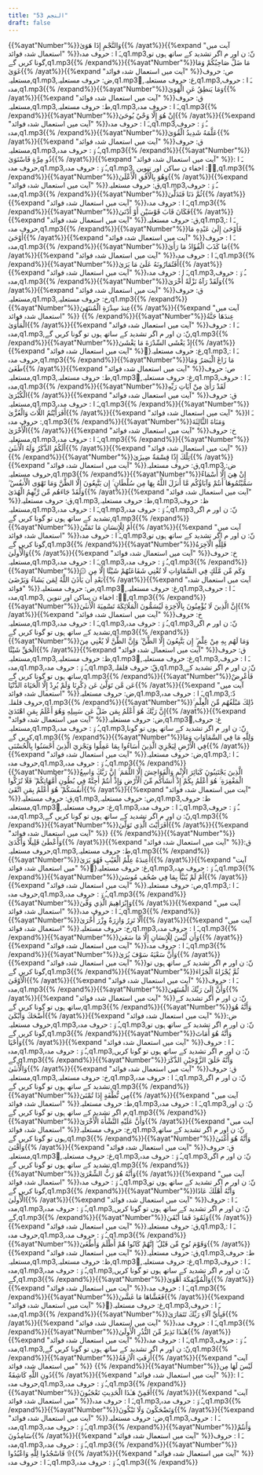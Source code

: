 ```yaml
---
title: "53 النجم"
draft: false
---
```

 {{%ayat"Number"%}}وَالنَّجْمِ إِذَا هَوَىٰ{{% /ayat%}}{{%expand "آیت میں استعمال شدہ فوائد" %}}ـَ ا :  حروف مدہ,q1.mp3,نّ: ن اور م اگر تشدید کے ساتھ ہوں تو گونا کریں گے,q1.mp3{{% /expand%}}{{%ayat"Number"%}}مَا ضَلَّ صَاحِبُكُمْ وَمَا غَوَىٰ{{% /ayat%}}{{%expand "آیت میں استعمال شدہ فوائد" %}}ص: حروف مستعلیہ,q1.mp3,ض: حروف مستعلیہ,q1.mp3,ُغ: حروف مستعلیہ,q1.mp3,ـَ ا :  حروف مدہ,q1.mp3{{% /expand%}}{{%ayat"Number"%}}وَمَا يَنطِقُ عَنِ الْهَوَىٰ{{% /ayat%}}{{%expand "آیت میں استعمال شدہ فوائد" %}}ق: حروف مستعلیہ,q1.mp3,ط: حروف مستعلیہ,q1.mp3,ـَ ا :  حروف مدہ,q1.mp3{{% /expand%}}{{%ayat"Number"%}}إِنْ هُوَ إِلَّا وَحْيٌ يُوحَىٰ{{% /ayat%}}{{%expand "آیت میں استعمال شدہ فوائد" %}}ـَ ا :  حروف مدہ,q1.mp3,ـُ و٘ :  حروف مدہ,q1.mp3{{% /expand%}}{{%ayat"Number"%}}عَلَّمَهُ شَدِيدُ الْقُوَىٰ{{% /ayat%}}{{%expand "آیت میں استعمال شدہ فوائد" %}}ق: حروف مستعلیہ,q1.mp3,ـُ و٘ :  حروف مدہ,q1.mp3{{% /expand%}}{{%ayat"Number"%}}ذُو مِرَّةٍ فَاسْتَوَىٰ{{% /ayat%}}{{%expand "آیت میں استعمال شدہ فوائد" %}}ـَ ا :  حروف مدہ,q1.mp3,ـُ و٘ :  حروف مدہ,q1.mp3, ن٘:  اخفاء ن ساکن اور تنوین,q1.mp3{{% /expand%}}{{%ayat"Number"%}}وَهُوَ بِالْأُفُقِ الْأَعْلَىٰ{{% /ayat%}}{{%expand "آیت میں استعمال شدہ فوائد" %}}ق: حروف مستعلیہ,q1.mp3,ـُ و٘ :  حروف مدہ,q1.mp3{{% /expand%}}{{%ayat"Number"%}}ثُمَّ دَنَا فَتَدَلَّىٰ{{% /ayat%}}{{%expand "آیت میں استعمال شدہ فوائد" %}}ـَ ا :  حروف مدہ,q1.mp3{{% /expand%}}{{%ayat"Number"%}}فَكَانَ قَابَ قَوْسَيْنِ أَوْ أَدْنَىٰ{{% /ayat%}}{{%expand "آیت میں استعمال شدہ فوائد" %}}ق: حروف مستعلیہ,q1.mp3,ـَ ا :  حروف مدہ,q1.mp3{{% /expand%}}{{%ayat"Number"%}}فَأَوْحَىٰ إِلَىٰ عَبْدِهِ مَا أَوْحَىٰ{{% /ayat%}}{{%expand "آیت میں استعمال شدہ فوائد" %}}ـَ ا :  حروف مدہ,q1.mp3{{% /expand%}}{{%ayat"Number"%}}مَا كَذَبَ الْفُؤَادُ مَا رَأَىٰ{{% /ayat%}}{{%expand "آیت میں استعمال شدہ فوائد" %}}ـَ ا :  حروف مدہ,q1.mp3{{% /expand%}}{{%ayat"Number"%}}أَفَتُمَارُونَهُ عَلَىٰ مَا يَرَىٰ{{% /ayat%}}{{%expand "آیت میں استعمال شدہ فوائد" %}}ـَ ا :  حروف مدہ,q1.mp3,ـُ و٘ :  حروف مدہ,q1.mp3{{% /expand%}}{{%ayat"Number"%}}وَلَقَدْ رَآهُ نَزْلَةً أُخْرَىٰ{{% /ayat%}}{{%expand "آیت میں استعمال شدہ فوائد" %}}ق: حروف مستعلیہ,q1.mp3,خ: حروف مستعلیہ,q1.mp3{{% /expand%}}{{%ayat"Number"%}}عِندَ سِدْرَةِ الْمُنتَهَىٰ{{% /ayat%}}{{%expand "آیت میں استعمال شدہ فوائد" %}} {{% /expand%}}{{%ayat"Number"%}}عِندَهَا جَنَّةُ الْمَأْوَىٰ{{% /ayat%}}{{%expand "آیت میں استعمال شدہ فوائد" %}}ـَ ا :  حروف مدہ,q1.mp3,نّ: ن اور م اگر تشدید کے ساتھ ہوں تو گونا کریں گے,q1.mp3{{% /expand%}}{{%ayat"Number"%}}إِذْ يَغْشَى السِّدْرَةَ مَا يَغْشَىٰ{{% /ayat%}}{{%expand "آیت میں استعمال شدہ فوائد" %}}ُغ: حروف مستعلیہ,q1.mp3,ـَ ا :  حروف مدہ,q1.mp3{{% /expand%}}{{%ayat"Number"%}}مَا زَاغَ الْبَصَرُ وَمَا طَغَىٰ{{% /ayat%}}{{%expand "آیت میں استعمال شدہ فوائد" %}}ص: حروف مستعلیہ,q1.mp3,ط: حروف مستعلیہ,q1.mp3,ُغ: حروف مستعلیہ,q1.mp3,ـَ ا :  حروف مدہ,q1.mp3{{% /expand%}}{{%ayat"Number"%}}لَقَدْ رَأَىٰ مِنْ آيَاتِ رَبِّهِ الْكُبْرَىٰ{{% /ayat%}}{{%expand "آیت میں استعمال شدہ فوائد" %}}ق: حروف مستعلیہ,q1.mp3,ـَ ا :  حروف مدہ,q1.mp3{{% /expand%}}{{%ayat"Number"%}}أَفَرَأَيْتُمُ اللَّاتَ وَالْعُزَّىٰ{{% /ayat%}}{{%expand "آیت میں استعمال شدہ فوائد" %}}ـَ ا :  حروف مدہ,q1.mp3{{% /expand%}}{{%ayat"Number"%}}وَمَنَاةَ الثَّالِثَةَ الْأُخْرَىٰ{{% /ayat%}}{{%expand "آیت میں استعمال شدہ فوائد" %}}خ: حروف مستعلیہ,q1.mp3,ـَ ا :  حروف مدہ,q1.mp3{{% /expand%}}{{%ayat"Number"%}}أَلَكُمُ الذَّكَرُ وَلَهُ الْأُنثَىٰ{{% /ayat%}}{{%expand "آیت میں استعمال شدہ فوائد" %}} {{% /expand%}}{{%ayat"Number"%}}تِلْكَ إِذًا قِسْمَةٌ ضِيزَىٰ{{% /ayat%}}{{%expand "آیت میں استعمال شدہ فوائد" %}}ق: حروف مستعلیہ,q1.mp3,ض: حروف مستعلیہ,q1.mp3{{% /expand%}}{{%ayat"Number"%}}إِنْ هِيَ إِلَّا أَسْمَاءٌ سَمَّيْتُمُوهَا أَنتُمْ وَآبَاؤُكُم مَّا أَنزَلَ اللَّهُ بِهَا مِن سُلْطَانٍ ۚ إِن يَتَّبِعُونَ إِلَّا الظَّنَّ وَمَا تَهْوَى الْأَنفُسُ ۖ وَلَقَدْ جَاءَهُم مِّن رَّبِّهِمُ الْهُدَىٰ{{% /ayat%}}{{%expand "آیت میں استعمال شدہ فوائد" %}}ق: حروف مستعلیہ,q1.mp3,ط: حروف مستعلیہ,q1.mp3,ظ: حروف مستعلیہ,q1.mp3,ـَ ا :  حروف مدہ,q1.mp3,ـُ و٘ :  حروف مدہ,q1.mp3,نّ: ن اور م اگر تشدید کے ساتھ ہوں تو گونا کریں گے,q1.mp3{{% /expand%}}{{%ayat"Number"%}}أَمْ لِلْإِنسَانِ مَا تَمَنَّىٰ{{% /ayat%}}{{%expand "آیت میں استعمال شدہ فوائد" %}}ـَ ا :  حروف مدہ,q1.mp3,نّ: ن اور م اگر تشدید کے ساتھ ہوں تو گونا کریں گے,q1.mp3{{% /expand%}}{{%ayat"Number"%}}فَلِلَّهِ الْآخِرَةُ وَالْأُولَىٰ{{% /ayat%}}{{%expand "آیت میں استعمال شدہ فوائد" %}}خ: حروف مستعلیہ,q1.mp3,ـَ ا :  حروف مدہ,q1.mp3,ـُ و٘ :  حروف مدہ,q1.mp3{{% /expand%}}{{%ayat"Number"%}}۞ وَكَم مِّن مَّلَكٍ فِي السَّمَاوَاتِ لَا تُغْنِي شَفَاعَتُهُمْ شَيْئًا إِلَّا مِن بَعْدِ أَن يَأْذَنَ اللَّهُ لِمَن يَشَاءُ وَيَرْضَىٰ{{% /ayat%}}{{%expand "آیت میں استعمال شدہ فوائد" %}}ض: حروف مستعلیہ,q1.mp3,ُغ: حروف مستعلیہ,q1.mp3,ـَ ا :  حروف مدہ,q1.mp3, ن٘:  اخفاء ن ساکن اور تنوین,q1.mp3{{% /expand%}}{{%ayat"Number"%}}إِنَّ الَّذِينَ لَا يُؤْمِنُونَ بِالْآخِرَةِ لَيُسَمُّونَ الْمَلَائِكَةَ تَسْمِيَةَ الْأُنثَىٰ{{% /ayat%}}{{%expand "آیت میں استعمال شدہ فوائد" %}}خ: حروف مستعلیہ,q1.mp3,ـَ ا :  حروف مدہ,q1.mp3,ـُ و٘ :  حروف مدہ,q1.mp3,نّ: ن اور م اگر تشدید کے ساتھ ہوں تو گونا کریں گے,q1.mp3{{% /expand%}}{{%ayat"Number"%}}وَمَا لَهُم بِهِ مِنْ عِلْمٍ ۖ إِن يَتَّبِعُونَ إِلَّا الظَّنَّ ۖ وَإِنَّ الظَّنَّ لَا يُغْنِي مِنَ الْحَقِّ شَيْئًا{{% /ayat%}}{{%expand "آیت میں استعمال شدہ فوائد" %}}ق: حروف مستعلیہ,q1.mp3,ظ: حروف مستعلیہ,q1.mp3,ُغ: حروف مستعلیہ,q1.mp3,ـَ ا :  حروف مدہ,q1.mp3,ـُ و٘ :  حروف مدہ,q1.mp3,قّ: حروف قلقلہ,q1.mp3,نّ: ن اور م اگر تشدید کے ساتھ ہوں تو گونا کریں گے,q1.mp3{{% /expand%}}{{%ayat"Number"%}}فَأَعْرِضْ عَن مَّن تَوَلَّىٰ عَن ذِكْرِنَا وَلَمْ يُرِدْ إِلَّا الْحَيَاةَ الدُّنْيَا{{% /ayat%}}{{%expand "آیت میں استعمال شدہ فوائد" %}}ض: حروف مستعلیہ,q1.mp3,ـَ ا :  حروف مدہ,q1.mp3,دّ: حروف قلقلہ,q1.mp3{{% /expand%}}{{%ayat"Number"%}}ذَٰلِكَ مَبْلَغُهُم مِّنَ الْعِلْمِ ۚ إِنَّ رَبَّكَ هُوَ أَعْلَمُ بِمَن ضَلَّ عَن سَبِيلِهِ وَهُوَ أَعْلَمُ بِمَنِ اهْتَدَىٰ{{% /ayat%}}{{%expand "آیت میں استعمال شدہ فوائد" %}}ض: حروف مستعلیہ,q1.mp3,ُغ: حروف مستعلیہ,q1.mp3,ـُ و٘ :  حروف مدہ,q1.mp3,نّ: ن اور م اگر تشدید کے ساتھ ہوں تو گونا کریں گے,q1.mp3{{% /expand%}}{{%ayat"Number"%}}وَلِلَّهِ مَا فِي السَّمَاوَاتِ وَمَا فِي الْأَرْضِ لِيَجْزِيَ الَّذِينَ أَسَاءُوا بِمَا عَمِلُوا وَيَجْزِيَ الَّذِينَ أَحْسَنُوا بِالْحُسْنَى{{% /ayat%}}{{%expand "آیت میں استعمال شدہ فوائد" %}}ض: حروف مستعلیہ,q1.mp3,ـَ ا :  حروف مدہ,q1.mp3,ـُ و٘ :  حروف مدہ,q1.mp3{{% /expand%}}{{%ayat"Number"%}}الَّذِينَ يَجْتَنِبُونَ كَبَائِرَ الْإِثْمِ وَالْفَوَاحِشَ إِلَّا اللَّمَمَ ۚ إِنَّ رَبَّكَ وَاسِعُ الْمَغْفِرَةِ ۚ هُوَ أَعْلَمُ بِكُمْ إِذْ أَنشَأَكُم مِّنَ الْأَرْضِ وَإِذْ أَنتُمْ أَجِنَّةٌ فِي بُطُونِ أُمَّهَاتِكُمْ ۖ فَلَا تُزَكُّوا أَنفُسَكُمْ ۖ هُوَ أَعْلَمُ بِمَنِ اتَّقَىٰ{{% /ayat%}}{{%expand "آیت میں استعمال شدہ فوائد" %}}ق: حروف مستعلیہ,q1.mp3,ض: حروف مستعلیہ,q1.mp3,ط: حروف مستعلیہ,q1.mp3,ُغ: حروف مستعلیہ,q1.mp3,ـَ ا :  حروف مدہ,q1.mp3,ـُ و٘ :  حروف مدہ,q1.mp3,نّ: ن اور م اگر تشدید کے ساتھ ہوں تو گونا کریں گے,q1.mp3{{% /expand%}}{{%ayat"Number"%}}أَفَرَأَيْتَ الَّذِي تَوَلَّىٰ{{% /ayat%}}{{%expand "آیت میں استعمال شدہ فوائد" %}} {{% /expand%}}{{%ayat"Number"%}}وَأَعْطَىٰ قَلِيلًا وَأَكْدَىٰ{{% /ayat%}}{{%expand "آیت میں استعمال شدہ فوائد" %}}ق: حروف مستعلیہ,q1.mp3,ط: حروف مستعلیہ,q1.mp3{{% /expand%}}{{%ayat"Number"%}}أَعِندَهُ عِلْمُ الْغَيْبِ فَهُوَ يَرَىٰ{{% /ayat%}}{{%expand "آیت میں استعمال شدہ فوائد" %}}ُغ: حروف مستعلیہ,q1.mp3,ـُ و٘ :  حروف مدہ,q1.mp3{{% /expand%}}{{%ayat"Number"%}}أَمْ لَمْ يُنَبَّأْ بِمَا فِي صُحُفِ مُوسَىٰ{{% /ayat%}}{{%expand "آیت میں استعمال شدہ فوائد" %}}ص: حروف مستعلیہ,q1.mp3,ـَ ا :  حروف مدہ,q1.mp3,ـُ و٘ :  حروف مدہ,q1.mp3{{% /expand%}}{{%ayat"Number"%}}وَإِبْرَاهِيمَ الَّذِي وَفَّىٰ{{% /ayat%}}{{%expand "آیت میں استعمال شدہ فوائد" %}}ـَ ا :  حروف مدہ,q1.mp3{{% /expand%}}{{%ayat"Number"%}}أَلَّا تَزِرُ وَازِرَةٌ وِزْرَ أُخْرَىٰ{{% /ayat%}}{{%expand "آیت میں استعمال شدہ فوائد" %}}خ: حروف مستعلیہ,q1.mp3,ـَ ا :  حروف مدہ,q1.mp3{{% /expand%}}{{%ayat"Number"%}}وَأَن لَّيْسَ لِلْإِنسَانِ إِلَّا مَا سَعَىٰ{{% /ayat%}}{{%expand "آیت میں استعمال شدہ فوائد" %}}ـَ ا :  حروف مدہ,q1.mp3{{% /expand%}}{{%ayat"Number"%}}وَأَنَّ سَعْيَهُ سَوْفَ يُرَىٰ{{% /ayat%}}{{%expand "آیت میں استعمال شدہ فوائد" %}}نّ: ن اور م اگر تشدید کے ساتھ ہوں تو گونا کریں گے,q1.mp3{{% /expand%}}{{%ayat"Number"%}}ثُمَّ يُجْزَاهُ الْجَزَاءَ الْأَوْفَىٰ{{% /ayat%}}{{%expand "آیت میں استعمال شدہ فوائد" %}}ـَ ا :  حروف مدہ,q1.mp3{{% /expand%}}{{%ayat"Number"%}}وَأَنَّ إِلَىٰ رَبِّكَ الْمُنتَهَىٰ{{% /ayat%}}{{%expand "آیت میں استعمال شدہ فوائد" %}}نّ: ن اور م اگر تشدید کے ساتھ ہوں تو گونا کریں گے,q1.mp3{{% /expand%}}{{%ayat"Number"%}}وَأَنَّهُ هُوَ أَضْحَكَ وَأَبْكَىٰ{{% /ayat%}}{{%expand "آیت میں استعمال شدہ فوائد" %}}ض: حروف مستعلیہ,q1.mp3,ـُ و٘ :  حروف مدہ,q1.mp3,نّ: ن اور م اگر تشدید کے ساتھ ہوں تو گونا کریں گے,q1.mp3{{% /expand%}}{{%ayat"Number"%}}وَأَنَّهُ هُوَ أَمَاتَ وَأَحْيَا{{% /ayat%}}{{%expand "آیت میں استعمال شدہ فوائد" %}}ـَ ا :  حروف مدہ,q1.mp3,ـُ و٘ :  حروف مدہ,q1.mp3,نّ: ن اور م اگر تشدید کے ساتھ ہوں تو گونا کریں گے,q1.mp3{{% /expand%}}{{%ayat"Number"%}}وَأَنَّهُ خَلَقَ الزَّوْجَيْنِ الذَّكَرَ وَالْأُنثَىٰ{{% /ayat%}}{{%expand "آیت میں استعمال شدہ فوائد" %}}ق: حروف مستعلیہ,q1.mp3,خ: حروف مستعلیہ,q1.mp3,ـَ ا :  حروف مدہ,q1.mp3,نّ: ن اور م اگر تشدید کے ساتھ ہوں تو گونا کریں گے,q1.mp3{{% /expand%}}{{%ayat"Number"%}}مِن نُّطْفَةٍ إِذَا تُمْنَىٰ{{% /ayat%}}{{%expand "آیت میں استعمال شدہ فوائد" %}}ط: حروف مستعلیہ,q1.mp3,ـَ ا :  حروف مدہ,q1.mp3,نّ: ن اور م اگر تشدید کے ساتھ ہوں تو گونا کریں گے,q1.mp3{{% /expand%}}{{%ayat"Number"%}}وَأَنَّ عَلَيْهِ النَّشْأَةَ الْأُخْرَىٰ{{% /ayat%}}{{%expand "آیت میں استعمال شدہ فوائد" %}}خ: حروف مستعلیہ,q1.mp3,نّ: ن اور م اگر تشدید کے ساتھ ہوں تو گونا کریں گے,q1.mp3{{% /expand%}}{{%ayat"Number"%}}وَأَنَّهُ هُوَ أَغْنَىٰ وَأَقْنَىٰ{{% /ayat%}}{{%expand "آیت میں استعمال شدہ فوائد" %}}ق: حروف مستعلیہ,q1.mp3,ُغ: حروف مستعلیہ,q1.mp3,ـُ و٘ :  حروف مدہ,q1.mp3,نّ: ن اور م اگر تشدید کے ساتھ ہوں تو گونا کریں گے,q1.mp3{{% /expand%}}{{%ayat"Number"%}}وَأَنَّهُ هُوَ رَبُّ الشِّعْرَىٰ{{% /ayat%}}{{%expand "آیت میں استعمال شدہ فوائد" %}}ـُ و٘ :  حروف مدہ,q1.mp3,نّ: ن اور م اگر تشدید کے ساتھ ہوں تو گونا کریں گے,q1.mp3{{% /expand%}}{{%ayat"Number"%}}وَأَنَّهُ أَهْلَكَ عَادًا الْأُولَىٰ{{% /ayat%}}{{%expand "آیت میں استعمال شدہ فوائد" %}}ـَ ا :  حروف مدہ,q1.mp3,ـُ و٘ :  حروف مدہ,q1.mp3,نّ: ن اور م اگر تشدید کے ساتھ ہوں تو گونا کریں گے,q1.mp3{{% /expand%}}{{%ayat"Number"%}}وَثَمُودَ فَمَا أَبْقَىٰ{{% /ayat%}}{{%expand "آیت میں استعمال شدہ فوائد" %}}ق: حروف مستعلیہ,q1.mp3,ـَ ا :  حروف مدہ,q1.mp3,ـُ و٘ :  حروف مدہ,q1.mp3{{% /expand%}}{{%ayat"Number"%}}وَقَوْمَ نُوحٍ مِّن قَبْلُ ۖ إِنَّهُمْ كَانُوا هُمْ أَظْلَمَ وَأَطْغَىٰ{{% /ayat%}}{{%expand "آیت میں استعمال شدہ فوائد" %}}ق: حروف مستعلیہ,q1.mp3,ط: حروف مستعلیہ,q1.mp3,ظ: حروف مستعلیہ,q1.mp3,ُغ: حروف مستعلیہ,q1.mp3,ـَ ا :  حروف مدہ,q1.mp3,ـُ و٘ :  حروف مدہ,q1.mp3,نّ: ن اور م اگر تشدید کے ساتھ ہوں تو گونا کریں گے,q1.mp3{{% /expand%}}{{%ayat"Number"%}}وَالْمُؤْتَفِكَةَ أَهْوَىٰ{{% /ayat%}}{{%expand "آیت میں استعمال شدہ فوائد" %}}ـَ ا :  حروف مدہ,q1.mp3{{% /expand%}}{{%ayat"Number"%}}فَغَشَّاهَا مَا غَشَّىٰ{{% /ayat%}}{{%expand "آیت میں استعمال شدہ فوائد" %}}ُغ: حروف مستعلیہ,q1.mp3,ـَ ا :  حروف مدہ,q1.mp3{{% /expand%}}{{%ayat"Number"%}}فَبِأَيِّ آلَاءِ رَبِّكَ تَتَمَارَىٰ{{% /ayat%}}{{%expand "آیت میں استعمال شدہ فوائد" %}}ـَ ا :  حروف مدہ,q1.mp3{{% /expand%}}{{%ayat"Number"%}}هَـٰذَا نَذِيرٌ مِّنَ النُّذُرِ الْأُولَىٰ{{% /ayat%}}{{%expand "آیت میں استعمال شدہ فوائد" %}}ـَ ا :  حروف مدہ,q1.mp3,ـُ و٘ :  حروف مدہ,q1.mp3,نّ: ن اور م اگر تشدید کے ساتھ ہوں تو گونا کریں گے,q1.mp3{{% /expand%}}{{%ayat"Number"%}}أَزِفَتِ الْآزِفَةُ{{% /ayat%}}{{%expand "آیت میں استعمال شدہ فوائد" %}} {{% /expand%}}{{%ayat"Number"%}}لَيْسَ لَهَا مِن دُونِ اللَّهِ كَاشِفَةٌ{{% /ayat%}}{{%expand "آیت میں استعمال شدہ فوائد" %}}ـَ ا :  حروف مدہ,q1.mp3,ـُ و٘ :  حروف مدہ,q1.mp3{{% /expand%}}{{%ayat"Number"%}}أَفَمِنْ هَـٰذَا الْحَدِيثِ تَعْجَبُونَ{{% /ayat%}}{{%expand "آیت میں استعمال شدہ فوائد" %}}ـَ ا :  حروف مدہ,q1.mp3,ـُ و٘ :  حروف مدہ,q1.mp3{{% /expand%}}{{%ayat"Number"%}}وَتَضْحَكُونَ وَلَا تَبْكُونَ{{% /ayat%}}{{%expand "آیت میں استعمال شدہ فوائد" %}}ض: حروف مستعلیہ,q1.mp3,ـَ ا :  حروف مدہ,q1.mp3,ـُ و٘ :  حروف مدہ,q1.mp3{{% /expand%}}{{%ayat"Number"%}}وَأَنتُمْ سَامِدُونَ{{% /ayat%}}{{%expand "آیت میں استعمال شدہ فوائد" %}}ـَ ا :  حروف مدہ,q1.mp3,ـُ و٘ :  حروف مدہ,q1.mp3{{% /expand%}}{{%ayat"Number"%}}فَاسْجُدُوا لِلَّهِ وَاعْبُدُوا ۩{{% /ayat%}}{{%expand "آیت میں استعمال شدہ فوائد" %}}ـَ ا :  حروف مدہ,q1.mp3,ـُ و٘ :  حروف مدہ,q1.mp3{{% /expand%}}